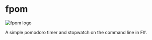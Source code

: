 # fpom

![fpom logo](https://i.ibb.co/Yhp26Gq/fpomlogo150.png)

A simple pomodoro timer and stopwatch on the command line in F#.
